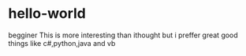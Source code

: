# hello-world
begginer
 This is more interesting than ithought
 but i preffer great
 good things like c#,python,java and vb
